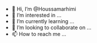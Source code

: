 - 👋 Hi, I’m @Houssamarhimi
- 👀 I’m interested in ...
- 🌱 I’m currently learning ...
- 💞️ I’m looking to collaborate on ...
- 📫 How to reach me ...

<!---
Houssamarhimi/Houssamarhimi is a ✨ special ✨ repository because its `README.md` (this file) appears on your GitHub profile.
You can click the Preview link to take a look at your changes.
--->
